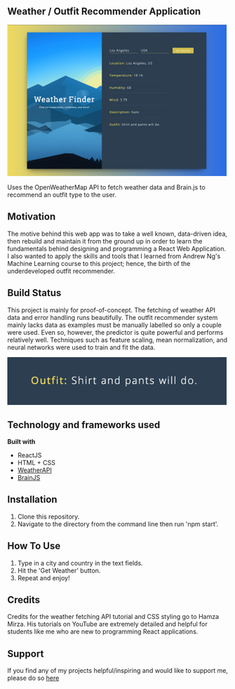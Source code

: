 ## Weather / Outfit Recommender Application ##

<img src = "demo/Overview.png" width = "500">

Uses the OpenWeatherMap API to fetch weather data and Brain.js to recommend an outfit type to the user. 

## Motivation ##

The motive behind this web app was to take a well known, data-driven idea, then rebuild and maintain it from the ground up in order to learn the fundamentals behind designing and programming a React Web Application. I also wanted to apply the skills and tools that I learned from Andrew Ng's Machine Learning course to this project; hence, the birth of the underdeveloped outfit recommender. 

## Build Status ##

This project is mainly for proof-of-concept. The fetching of weather API data and error handling runs beautifully. The outfit recommender system mainly lacks data as examples must be manually labelled so only a couple were used. Even so, however, the predictor is quite powerful and performs relatively well. Techniques such as feature scaling, mean normalization, and neural networks were used to train and fit the data. 

<img src = "demo/Outfit.png" width = "500">

## Technology and frameworks used ##

**Built with**
  * ReactJS
  * HTML + CSS
  * [WeatherAPI](https://openweathermap.org/api)
  * [BrainJS](https://github.com/BrainJS/brain.js)
  
## Installation ## 

1. Clone this repository. 
2. Navigate to the directory from the command line then run 'npm start'.

## How To Use ## 

1. Type in a city and country in the text fields. 
2. Hit the 'Get Weather' button.
3. Repeat and enjoy!

## Credits ## 

Credits for the weather fetching API tutorial and CSS styling go to Hamza Mirza. His tutorials on YouTube are extremely detailed and helpful for students like me who are new to programming React applications. 

## Support ## 

If you find any of my projects helpful/inspiring and would like to support me, please do so [here](https://venmo.com/Micah-Yong "Venmo")
